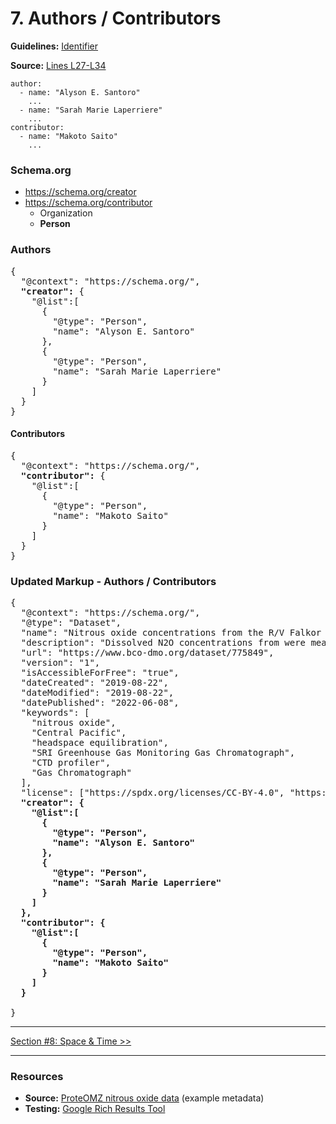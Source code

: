 # 7. Authors / Contributors

**Guidelines:** 
[Identifier](/guides/Dataset.md#roles-of-people)

**Source:**
[Lines L27-L34](/tutorials/esip-summer-mtg-2022/examples/dataset-01.txt#L27-L34)

```
author:
  - name: "Alyson E. Santoro"
    ...
  - name: "Sarah Marie Laperriere"
    ...
contributor:
  - name: "Makoto Saito"
    ...
```

### Schema.org

- https://schema.org/creator
- https://schema.org/contributor
    - Organization
    - <strong>Person</strong>

### Authors

<pre>
{
  "@context": "https://schema.org/",
  <strong>"creator":</strong> {
    "@list":[
      {
        "@type": "Person",
        "name": "Alyson E. Santoro"
      },
      {
        "@type": "Person",
        "name": "Sarah Marie Laperriere"
      }
    ]
  }
}
</pre>

#### Contributors

<pre>
{
  "@context": "https://schema.org/",
  <strong>"contributor":</strong> {
    "@list":[
      {
        "@type": "Person",
        "name": "Makoto Saito"
      }
    ]
  }
}
</pre>


### Updated Markup - Authors / Contributors

<pre>
{
  "@context": "https://schema.org/",
  "@type": "Dataset",
  "name": "Nitrous oxide concentrations from the R/V Falkor expedition FK160115 in the Central Pacific from January to February 2016",
  "description": "Dissolved N2O concentrations from were measured in discrete samples on a research expedition to the Equatorial Pacific. Water samples were collected using a 24 bottle Niskin rosette equipped with a CTD. N₂O concentrations were measured using a headspace equilibration method and analyzed on a SRI Greenhouse Gas Monitoring Gas Chromatograph.",
  "url": "https://www.bco-dmo.org/dataset/775849",
  "version": "1",
  "isAccessibleForFree": "true",
  "dateCreated": "2019-08-22",
  "dateModified": "2019-08-22",
  "datePublished": "2022-06-08",
  "keywords": [
    "nitrous oxide", 
    "Central Pacific", 
    "headspace equilibration", 
    "SRI Greenhouse Gas Monitoring Gas Chromatograph",
    "CTD profiler",
    "Gas Chromatograph"
  ],
  "license": ["https://spdx.org/licenses/CC-BY-4.0", "https://creativecommons.org/licenses/by/4.0/"],
  <strong>"creator": {
    "@list":[
      {
        "@type": "Person",
        "name": "Alyson E. Santoro"
      },
      {
        "@type": "Person",
        "name": "Sarah Marie Laperriere"
      }
    ]
  },
  "contributor": {
    "@list":[
      {
        "@type": "Person",
        "name": "Makoto Saito"
      }
    ]
  }
  </strong>
}
</pre>

<hr/>

[Section #8: Space & Time >>](08_space-time.md)

<hr/>

### Resources
- **Source:** [ProteOMZ nitrous oxide data](/tutorials/esip-summer-mtg-2022/examples/dataset-01.txt) (example metadata)
- **Testing:** [Google Rich Results Tool](https://search.google.com/test/rich-results)
